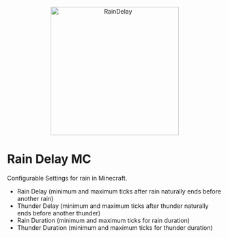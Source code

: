 <p align=center>
    <img src="https://raw.githubusercontent.com/carter-ray/RainDelayMC/refs/heads/main/src/main/resources/assets/raindelay/icon.png" alt="RainDelay" width="300"/>
</p>

# Rain Delay MC

Configurable Settings for rain in Minecraft.

- Rain Delay (minimum and maximum ticks after rain naturally ends before another rain)
- Thunder Delay (minimum and maximum ticks after thunder naturally ends before another thunder)
- Rain Duration (minimum and maximum ticks for rain duration)
- Thunder Duration (minimum and maximum ticks for thunder duration)
